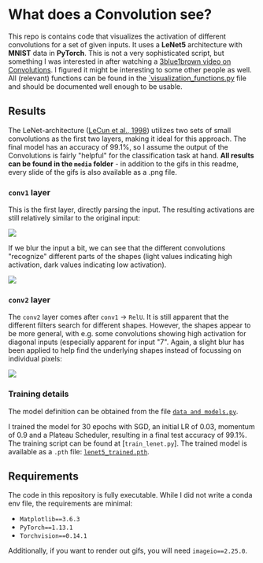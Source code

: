 # What does a Convolution see? 

This repo is contains code that visualizes the activation of different convolutions for a set of given inputs. It uses a 
**LeNet5** architecture with **MNIST** data in **PyTorch**. This is not a very sophisticated script, but something I was
interested in after watching a [3blue1brown video on Convolutions](https://youtu.be/KuXjwB4LzSA). I figured it might be 
interesting to some other people as well. All (relevant) functions can be found in the [`visualization_functions.py](https://github.com/daaawit/convolution_visualisation/blob/main/visualization_functions.py) file and should be documented well enough to be usable.

## Results

The LeNet-architecture ([LeCun et al., 1998](https://ieeexplore.ieee.org/abstract/document/726791)) utilizes two sets of 
small convolutions as the first two layers, making it ideal for this approach. The final model has an accuracy of 99.1%, 
so I assume the output of the Convolutions is fairly "helpful" for the classification task at hand. **All results can be 
found in the `media` folder** - in addition to the gifs in this readme, every slide of the gifs is also available as a 
.png file. 

### `conv1` layer

This is the first layer, directly parsing the input. The resulting activations are still relatively similar to the 
original input: 

![](https://github.com/daaawit/convolution_visualisation/blob/main/media/conv1.gif)

If we blur the input a bit, we can see that the different convolutions "recognize" different parts of the shapes (light values
indicating high activation, dark values indicating low activation).

![](https://github.com/daaawit/convolution_visualisation/blob/main/media/conv1_blur.gif)

### `conv2` layer

The `conv2` layer comes after `conv1` -> `RelU`. It is still apparent that the different filters search for different shapes. However,
the shapes appear to be more general, with e.g. some convolutions showing high activation for diagonal inputs (especially apparent for
input "7". Again, a slight blur has been applied to help find the underlying shapes instead of focussing on individual pixels: 

![](https://github.com/daaawit/convolution_visualisation/blob/main/media/conv2_blur.gif)



### Training details

The model definition can be obtained from
the file [`data and models.py`](https://github.com/daaawit/convolution_visualisation/blob/main/data_and_model.py#L8). 

I trained the model for 30 epochs with SGD, an initial LR of 0.03, momentum of 0.9 and a Plateau Scheduler, resulting in 
a final test accuracy of 99.1%. The training script can be found at [`train_lenet.py`]. The trained model is available
as a `.pth` file: [`lenet5_trained.pth`](https://github.com/daaawit/convolution_visualisation/blob/main/lenet5_trained.pth).


## Requirements 

The code in this repository is fully executable. While I did not write a conda env file, the requirements are minimal: 

* `Matplotlib==3.6.3`
* `PyTorch==1.13.1`
* `Torchvision==0.14.1`

Additionally, if you want to render out gifs, you will need `imageio==2.25.0`.
